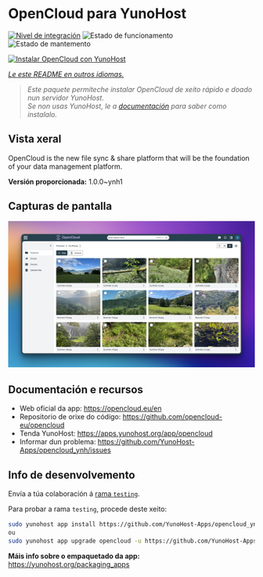 <!--
NOTA: Este README foi creado automáticamente por <https://github.com/YunoHost/apps/tree/master/tools/readme_generator>
NON debe editarse manualmente.
-->

# OpenCloud para YunoHost

[![Nivel de integración](https://apps.yunohost.org/badge/integration/opencloud)](https://ci-apps.yunohost.org/ci/apps/opencloud/)
![Estado de funcionamento](https://apps.yunohost.org/badge/state/opencloud)
![Estado de mantemento](https://apps.yunohost.org/badge/maintained/opencloud)

[![Instalar OpenCloud con YunoHost](https://install-app.yunohost.org/install-with-yunohost.svg)](https://install-app.yunohost.org/?app=opencloud)

*[Le este README en outros idiomas.](./ALL_README.md)*

> *Este paquete permíteche instalar OpenCloud de xeito rápido e doado nun servidor YunoHost.*  
> *Se non usas YunoHost, le a [documentación](https://yunohost.org/install) para saber como instalalo.*

## Vista xeral

OpenCloud is the new file sync & share platform that will be the foundation of your data management platform.

**Versión proporcionada:** 1.0.0~ynh1

## Capturas de pantalla

![Captura de pantalla de OpenCloud](./doc/screenshots/screenshot.jpg)

## Documentación e recursos

- Web oficial da app: <https://opencloud.eu/en>
- Repositorio de orixe do código: <https://github.com/opencloud-eu/opencloud>
- Tenda YunoHost: <https://apps.yunohost.org/app/opencloud>
- Informar dun problema: <https://github.com/YunoHost-Apps/opencloud_ynh/issues>

## Info de desenvolvemento

Envía a túa colaboración á [rama `testing`](https://github.com/YunoHost-Apps/opencloud_ynh/tree/testing).

Para probar a rama `testing`, procede deste xeito:

```bash
sudo yunohost app install https://github.com/YunoHost-Apps/opencloud_ynh/tree/testing --debug
ou
sudo yunohost app upgrade opencloud -u https://github.com/YunoHost-Apps/opencloud_ynh/tree/testing --debug
```

**Máis info sobre o empaquetado da app:** <https://yunohost.org/packaging_apps>
